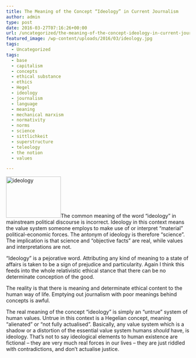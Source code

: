 ```yaml
---
title: The Meaning of the Concept “Ideology” in Current Journalism
author: admin
type: post
date: 2016-03-27T07:16:26+00:00
url: /uncategorized/the-meaning-of-the-concept-ideology-in-current-journalism/
featured_image: /wp-content/uploads/2016/03/ideology.jpg
tags:
  - Uncategorized
tags:
  - base
  - capitalism
  - concepts
  - ethical substance
  - ethics
  - Hegel
  - ideology
  - journalism
  - language
  - meaning
  - mechanical marxism
  - normativity
  - norms
  - science
  - sittlichkeit
  - superstructure
  - teleology
  - the notion
  - values

---
```

<img class="alignleft wp-image-7 size-thumbnail" src="http://doubledashgames.com/subdomains/exportingblogs/wp-content/uploads/2016/03/ideology.jpg?w=150" alt="ideology" width="150" height="113" />The common meaning of the word &#8220;ideology&#8221; in mainstream political discourse is incorrect. Ideology in this context means the value system someone employs to make use of or interpret &#8220;material&#8221; political-economic forces. The antonym of ideology is therefore &#8220;science&#8221;. The implication is that science and &#8220;objective facts&#8221; are real, while values and interpretations are not.

&#8220;Ideology&#8221; is a pejorative word. Attributing any kind of meaning to a state of affairs is taken to be a sign of prejudice and particularity. Again I think this feeds into the whole relativistic ethical stance that there can be no determinate conception of the good.

The reality is that there is meaning and determinate ethical content to the human way of life. Emptying out journalism with poor meanings behind concepts is awful.

The real meaning of the concept &#8220;ideology&#8221; is simply an &#8220;untrue&#8221; system of human values. Untrue in this context is a Hegelian concept, meaning &#8220;alienated&#8221; or &#8220;not fully actualised&#8221;. Basically, any value system which is a shadow or a distortion of the essential value system humans _should_ have, is ideology. That&#8217;s not to say ideological elements to human existence are fictional &#8211; they are very much real forces in our lives &#8211; they are just riddled with contradictions, and don&#8217;t actualise justice.
